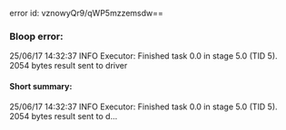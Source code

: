 error id: vznowyQr9/qWP5mzzemsdw==
### Bloop error:

25/06/17 14:32:37 INFO Executor: Finished task 0.0 in stage 5.0 (TID 5). 2054 bytes result sent to driver
#### Short summary: 

25/06/17 14:32:37 INFO Executor: Finished task 0.0 in stage 5.0 (TID 5). 2054 bytes result sent to d...